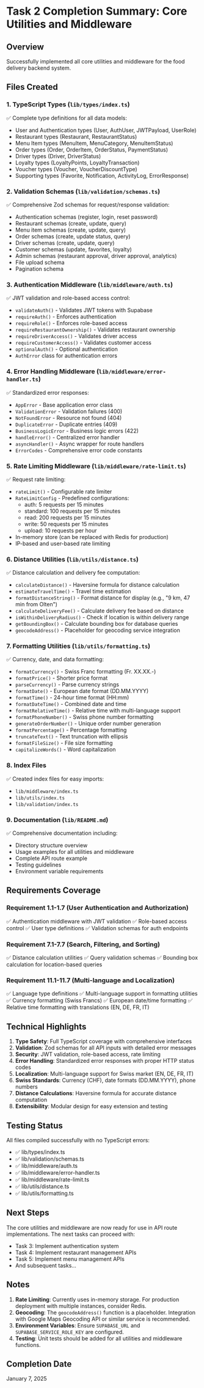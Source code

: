 # Task 2 Completion Summary: Core Utilities and Middleware

## Overview
Successfully implemented all core utilities and middleware for the food delivery backend system.

## Files Created

### 1. TypeScript Types (`lib/types/index.ts`)
✅ Complete type definitions for all data models:
- User and Authentication types (User, AuthUser, JWTPayload, UserRole)
- Restaurant types (Restaurant, RestaurantStatus)
- Menu Item types (MenuItem, MenuCategory, MenuItemStatus)
- Order types (Order, OrderItem, OrderStatus, PaymentStatus)
- Driver types (Driver, DriverStatus)
- Loyalty types (LoyaltyPoints, LoyaltyTransaction)
- Voucher types (Voucher, VoucherDiscountType)
- Supporting types (Favorite, Notification, ActivityLog, ErrorResponse)

### 2. Validation Schemas (`lib/validation/schemas.ts`)
✅ Comprehensive Zod schemas for request/response validation:
- Authentication schemas (register, login, reset password)
- Restaurant schemas (create, update, query)
- Menu item schemas (create, update, query)
- Order schemas (create, update status, query)
- Driver schemas (create, update, query)
- Customer schemas (update, favorites, loyalty)
- Admin schemas (restaurant approval, driver approval, analytics)
- File upload schema
- Pagination schema

### 3. Authentication Middleware (`lib/middleware/auth.ts`)
✅ JWT validation and role-based access control:
- `validateAuth()` - Validates JWT tokens with Supabase
- `requireAuth()` - Enforces authentication
- `requireRole()` - Enforces role-based access
- `requireRestaurantOwnership()` - Validates restaurant ownership
- `requireDriverAccess()` - Validates driver access
- `requireCustomerAccess()` - Validates customer access
- `optionalAuth()` - Optional authentication
- `AuthError` class for authentication errors

### 4. Error Handling Middleware (`lib/middleware/error-handler.ts`)
✅ Standardized error responses:
- `AppError` - Base application error class
- `ValidationError` - Validation failures (400)
- `NotFoundError` - Resource not found (404)
- `DuplicateError` - Duplicate entries (409)
- `BusinessLogicError` - Business logic errors (422)
- `handleError()` - Centralized error handler
- `asyncHandler()` - Async wrapper for route handlers
- `ErrorCodes` - Comprehensive error code constants

### 5. Rate Limiting Middleware (`lib/middleware/rate-limit.ts`)
✅ Request rate limiting:
- `rateLimit()` - Configurable rate limiter
- `RateLimitConfig` - Predefined configurations:
  - auth: 5 requests per 15 minutes
  - standard: 100 requests per 15 minutes
  - read: 200 requests per 15 minutes
  - write: 50 requests per 15 minutes
  - upload: 10 requests per hour
- In-memory store (can be replaced with Redis for production)
- IP-based and user-based rate limiting

### 6. Distance Utilities (`lib/utils/distance.ts`)
✅ Distance calculation and delivery fee computation:
- `calculateDistance()` - Haversine formula for distance calculation
- `estimateTravelTime()` - Travel time estimation
- `formatDistanceString()` - Format distance for display (e.g., "9 km, 47 min from Olten")
- `calculateDeliveryFee()` - Calculate delivery fee based on distance
- `isWithinDeliveryRadius()` - Check if location is within delivery range
- `getBoundingBox()` - Calculate bounding box for database queries
- `geocodeAddress()` - Placeholder for geocoding service integration

### 7. Formatting Utilities (`lib/utils/formatting.ts`)
✅ Currency, date, and data formatting:
- `formatCurrency()` - Swiss Franc formatting (Fr. XX.XX.-)
- `formatPrice()` - Shorter price format
- `parseCurrency()` - Parse currency strings
- `formatDate()` - European date format (DD.MM.YYYY)
- `formatTime()` - 24-hour time format (HH:mm)
- `formatDateTime()` - Combined date and time
- `formatRelativeTime()` - Relative time with multi-language support
- `formatPhoneNumber()` - Swiss phone number formatting
- `generateOrderNumber()` - Unique order number generation
- `formatPercentage()` - Percentage formatting
- `truncateText()` - Text truncation with ellipsis
- `formatFileSize()` - File size formatting
- `capitalizeWords()` - Word capitalization

### 8. Index Files
✅ Created index files for easy imports:
- `lib/middleware/index.ts`
- `lib/utils/index.ts`
- `lib/validation/index.ts`

### 9. Documentation (`lib/README.md`)
✅ Comprehensive documentation including:
- Directory structure overview
- Usage examples for all utilities and middleware
- Complete API route example
- Testing guidelines
- Environment variable requirements

## Requirements Coverage

### Requirement 1.1-1.7 (User Authentication and Authorization)
✅ Authentication middleware with JWT validation
✅ Role-based access control
✅ User type definitions
✅ Validation schemas for auth endpoints

### Requirement 7.1-7.7 (Search, Filtering, and Sorting)
✅ Distance calculation utilities
✅ Query validation schemas
✅ Bounding box calculation for location-based queries

### Requirement 11.1-11.7 (Multi-language and Localization)
✅ Language type definitions
✅ Multi-language support in formatting utilities
✅ Currency formatting (Swiss Francs)
✅ European date/time formatting
✅ Relative time formatting with translations (EN, DE, FR, IT)

## Technical Highlights

1. **Type Safety**: Full TypeScript coverage with comprehensive interfaces
2. **Validation**: Zod schemas for all API inputs with detailed error messages
3. **Security**: JWT validation, role-based access, rate limiting
4. **Error Handling**: Standardized error responses with proper HTTP status codes
5. **Localization**: Multi-language support for Swiss market (EN, DE, FR, IT)
6. **Swiss Standards**: Currency (CHF), date formats (DD.MM.YYYY), phone numbers
7. **Distance Calculations**: Haversine formula for accurate distance computation
8. **Extensibility**: Modular design for easy extension and testing

## Testing Status

All files compiled successfully with no TypeScript errors:
- ✅ lib/types/index.ts
- ✅ lib/validation/schemas.ts
- ✅ lib/middleware/auth.ts
- ✅ lib/middleware/error-handler.ts
- ✅ lib/middleware/rate-limit.ts
- ✅ lib/utils/distance.ts
- ✅ lib/utils/formatting.ts

## Next Steps

The core utilities and middleware are now ready for use in API route implementations. The next tasks can proceed with:
- Task 3: Implement authentication system
- Task 4: Implement restaurant management APIs
- Task 5: Implement menu management APIs
- And subsequent tasks...

## Notes

1. **Rate Limiting**: Currently uses in-memory storage. For production deployment with multiple instances, consider Redis.
2. **Geocoding**: The `geocodeAddress()` function is a placeholder. Integration with Google Maps Geocoding API or similar service is recommended.
3. **Environment Variables**: Ensure `SUPABASE_URL` and `SUPABASE_SERVICE_ROLE_KEY` are configured.
4. **Testing**: Unit tests should be added for all utilities and middleware functions.

## Completion Date
January 7, 2025
